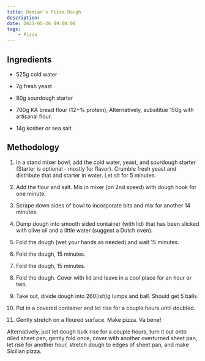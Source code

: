 ```yaml
---
title: Demian's Pizza Dough
description:
date: 2021-05-26 09:00:00
tags:
    - Pizza
---
```


## Ingredients

- 525g cold water

- 7g fresh yeast

- 80g sourdough starter

- 700g KA bread flour (12+% protein), Alternatively, subsititue 150g with artisanal flour.

- 14g kosher or sea salt


## Methodology

1. In a stand mixer bowl, add the cold water, yeast, and sourdough starter (Starter is optional - mostly for flavor). Crumble fresh yeast and distribute that and starter in water. Let sit for 5 minutes.

2. Add the flour and salt. Mix in mixer (on 2nd speed) with dough hook for one minute.

3. Scrape down sides of bowl to incorporate bits and mix for another 14 minutes.

4. Dump dough into smooth sided container (with lid) that has been slicked with olive oil and a little water (suggest a Dutch oven).

5. Fold the dough (wet your hands as needed) and wait 15 minutes.

6. Fold the dough, 15 minutes.

7. Fold the dough, 15 minutes.

8. Fold the dough. Cover with lid and leave in a cool place for an hour or two.

9. Take out, divide dough into 260(ish)g lumps and ball. Should get 5 balls.

10. Put in a covered container and let rise for a couple hours until doubled.

11. Gently stretch on a floured surface. Make pizza. Va bene!

Alternatively, just let dough bulk rise for a couple hours, turn it out onto oiled sheet pan, gently fold once, cover with another overturned sheet pan, let rise for another hour, stretch dough to edges of sheet pan, and make Sicilian pizza.